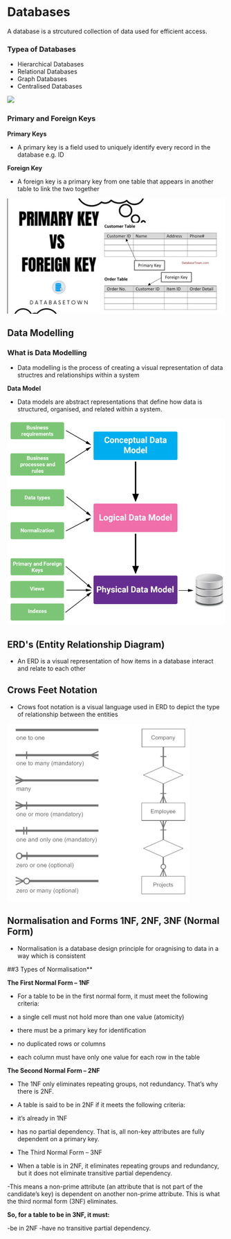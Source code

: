 # Databases

A database is a strcutured collection of data used for efficient access.

### Typea of Databases
- Hierarchical Databases
- Relational Databases
- Graph Databases
- Centralised Databases

![](./images/TypeOfDatabases.png)

### Primary and Foreign Keys

**Primary Keys**
- A primary key is a field used to uniquely identify every record in the database e.g. ID

**Foreign Key**
- A foreign key is a primary key from one table that appears in another table to link the two together

![](./images/PrimaryForeignKey.png)

## Data Modelling

### What is Data Modelling
- Data modelling is the process of creating a visual representation of data structres and relationships within a system

**Data Model**
- Data models are abstract representations that define how data is structured, organised, and related within a system.

![](./images/DataModel.png)

## ERD's (Entity Relationship Diagram)
- An ERD is a visual representation of how items in a database interact and relate to each other

## Crows Feet Notation
- Crows foot notation is a visual language used in ERD to depict the type of relationship between the entities


![](./images/CrowsFoot.png)

## Normalisation and Forms 1NF, 2NF, 3NF (Normal Form)
- Normalisation is a database design principle for oragnising to data in a way which is consistent

##3 Types of Normalisation**

**The First Normal Form – 1NF**
- For a table to be in the first normal form, it must meet the following criteria:

- a single cell must not hold more than one value (atomicity)
- there must be a primary key for identification
- no duplicated rows or columns
- each column must have only one value for each row in the table

**The Second Normal Form – 2NF**
- The 1NF only eliminates repeating groups, not redundancy. That’s why there is 2NF.

- A table is said to be in 2NF if it meets the following criteria:

- it’s already in 1NF
- has no partial dependency. That is, all non-key attributes are fully dependent on a primary key.
- The Third Normal Form – 3NF
- When a table is in 2NF, it eliminates repeating groups and redundancy, but it does not eliminate transitive partial dependency.

-This means a non-prime attribute (an attribute that is not part of the candidate’s key) is dependent on another non-prime attribute. This is what the third normal form (3NF) eliminates.

**So, for a table to be in 3NF, it must:**

-be in 2NF
-have no transitive partial dependency.
